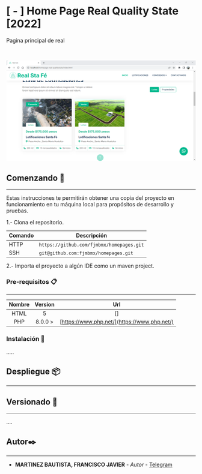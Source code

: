 # [ - ] Home Page Real Quality State  [2022]
 
Pagina principal de real 

<br/>

![Application](homepage-real-qualitystate/main.png?raw=true)

## Comenzando 🚀

---

Estas instrucciones te permitirán obtener una copia del proyecto en funcionamiento en tu máquina local para propósitos
de desarrollo y pruebas.

1.- Clona el repositorio.

| Comando | Descripción |
| --- | --- |
| HTTP | `https://github.com/fjmbmx/homepages.git` |
| SSH | `git@github.com:fjmbmx/homepages.git` |


2.- Importa el proyecto a algún IDE como un maven project.
 

### Pre-requisitos 📋

---

| Nombre | Version |Url |
|   :---:   |   :---:   |   :---:   |
|   HTML    |   5   | [] |
|   PHP    |  8.0.0 >   | [https://www.php.net/](https://www.php.net/)  

### Instalación 🔧

.....

## Despliegue 📦

---

 

## Versionado 📌

---

 ....
 

## Autor✒️

---
 
* **MARTINEZ BAUTISTA, FRANCISCO JAVIER** - *Autor* - [Telegram](https://t.me/+KhXmGSrV3JU4M2Yx)  
 
 
